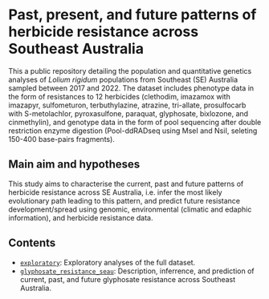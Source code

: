# Past, present, and future patterns of herbicide resistance across Southeast Australia

This a public repository detailing the population and quantitative genetics analyses of *Lolium rigidum* populations from Southeast (SE) Australia sampled between 2017 and 2022. The dataset includes phenotype data in the form of resistances to 12 herbicides (clethodim, imazamox with imazapyr, sulfometuron, terbuthylazine, atrazine, tri-allate, prosulfocarb with S-metolachlor, pyroxasulfone, paraquat, glyphosate, bixlozone, and cinmethylin), and genotype data in the form of pool sequencing after double restriction enzyme digestion (Pool-ddRADseq using MseI and NsiI, seleting 150-400 base-pairs fragments).

## Main aim and hypotheses

This study aims to characterise the current, past and future patterns of herbicide resistance across SE Australia, i.e. infer the most likely evolutionary path leading to this pattern, and predict future resistance development/spread using genomic, environmental (climatic and edaphic information), and herbicide resistance data.

## Contents

- [`exploratory`](./exploratory/): Exploratory analyses of the full dataset.
- [`glyphosate_resistance_seau`](./glyphosate_resistance_seau/): Description, inferrence, and prediction of current, past, and future glyphosate resistance across Southeast Australia.
